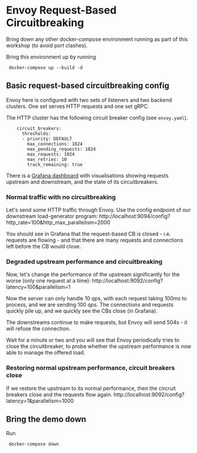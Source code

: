 # Envoy Request-Based Circuitbreaking 

Bring down any other docker-compose environment running as part of this workshop (to avoid port clashes).

Bring this environment up by running 

```
 docker-compose up --build -d
```

## Basic request-based circuitbreaking config

Envoy here is configured with two sets of listeners and two backend clusters.
One set serves HTTP requests and one set gRPC.

The HTTP cluster has the following circuit breaker config (see `envoy.yaml`).

```
    circuit_breakers:
      thresholds:
      - priority: DEFAULT
        max_connections: 1024
        max_pending_requests: 1024
        max_requests: 1024
        max_retries: 10
        track_remaining: true
```

There is a [Grafana dashboard](http://localhost:3000/d/workshop/load-management-workshop?orgId=1&refresh=5s) with visualisations showing requests upstream and downstream, and the state of its circuitbreakers.

### Normal traffic with no circuitbreaking

Let's send some HTTP traffic through Envoy.
Use the config endpoint of our downstream load-generator program: http://localhost:9094/config?http_rate=100&http_max_parallelism=2000

You should see in Grafana that the request-based CB is closed - i.e. requests are flowing - and that there are many requests and connections left before the CB would close. 

### Degraded upstream performance and circuitbreaking

Now, let's change the performance of the upstream significantly for the worse (only one request at a time): http://localhost:9092/config?latency=100&parallelism=1

Now the server can only handle 10 qps, with each request taking 100ms to process, and we are sending 100 qps. 
The connections and requests quickly pile up, and we quickly see the CBs close (in Grafana). 

The downstreams continue to make requests, but Envoy will send 504s - it will refuse the connection.

Wait for a minute or two and you will see that Envoy periodically tries to close the circuitbreaker, to probe whether the 
upstream performance is now able to manage the offered load.

### Restoring normal upstream performance, circuit breakers close

If we restore the upstream to its normal performance, then the circruit breakers close and the requests flow again. 
http://localhost:9092/config?latency=1&parallelism=1000

## Bring the demo down

Run 

```
 docker-compose down
```
